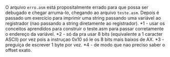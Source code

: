 O arquivo `erro.asm` está propositalmente errado para que possa ser debugado e chegar arruma-lo, chegando ao arquivo `teste.asm`.
Depois é passado um exercício para imprimir uma string passando uma variável ao registrador (nao passando a string diretamente ao registrador).
*1 - usar os conceitos aprendidos para construir o teste.asm para passar corretamente o endereço da variável.
*2 - só da pra usar 8 bits (equivalente a 1 caracter ASCII) por vez pois a instruçao 0x10 só le os 8 bits mais baixos de AX.
*3 - preguiça de escrever 1 byte por vez.
*4 - de modo que nao preciso saber o offset exato.
